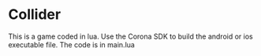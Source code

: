# Collider
This is a game coded in lua.
Use the Corona SDK to build the android or ios executable file.
The code is in main.lua

